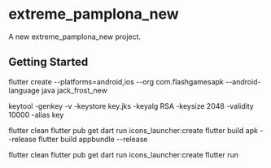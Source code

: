 
# extreme_pamplona_new


A new extreme_pamplona_new project.

## Getting Started

flutter create --platforms=android,ios --org com.flashgamesapk --android-language java jack_frost_new


keytool -genkey -v -keystore key.jks -keyalg RSA -keysize 2048 -validity 10000 -alias key


flutter clean
flutter pub get
dart run icons_launcher:create
flutter build apk --release
flutter build appbundle --release




flutter clean
flutter pub get
dart run icons_launcher:create
flutter run
